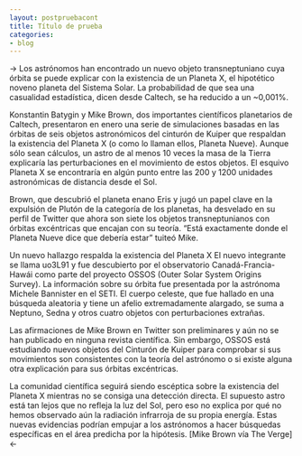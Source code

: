 ```yaml
---
layout: postpruebacont
title: Título de prueba
categories:
- blog
---
```


-> Los astrónomos han encontrado un nuevo objeto transneptuniano cuya órbita se puede explicar con la existencia de un Planeta X, el hipotético noveno planeta del Sistema Solar. La probabilidad de que sea una casualidad estadística, dicen desde Caltech, se ha reducido a un ~0,001%.



Konstantin Batygin y Mike Brown, dos importantes científicos planetarios de Caltech, presentaron en enero una serie de simulaciones basadas en las órbitas de seis objetos astronómicos del cinturón de Kuiper que respaldan la existencia del Planeta X (o como lo llaman ellos, Planeta Nueve). Aunque sólo sean cálculos, un astro de al menos 10 veces la masa de la Tierra explicaría las perturbaciones en el movimiento de estos objetos. El esquivo Planeta X se encontraría en algún punto entre las 200 y 1200 unidades astronómicas de distancia desde el Sol.

Brown, que descubrió el planeta enano Eris y jugó un papel clave en la expulsión de Plutón de la categoría de los planetas, ha desvelado en su perfil de Twitter que ahora son siete los objetos transneptunianos con órbitas excéntricas que encajan con su teoría. “Está exactamente donde el Planeta Nueve dice que debería estar” tuiteó Mike.

Un nuevo hallazgo respalda la existencia del Planeta X
El nuevo integrante se llama uo3L91 y fue descubierto por el observatorio Canadá-Francia-Hawái como parte del proyecto OSSOS (Outer Solar System Origins Survey). La información sobre su órbita fue presentada por la astrónoma Michele Bannister en el SETI. El cuerpo celeste, que fue hallado en una búsqueda aleatoria y tiene un afelio extremadamente alargado, se suma a Neptuno, Sedna y otros cuatro objetos con perturbaciones extrañas.

Las afirmaciones de Mike Brown en Twitter son preliminares y aún no se han publicado en ninguna revista científica. Sin embargo, OSSOS está estudiando nuevos objetos del Cinturón de Kuiper para comprobar si sus movimientos son consistentes con la teoría del astrónomo o si existe alguna otra explicación para sus órbitas excéntricas.

La comunidad científica seguirá siendo escéptica sobre la existencia del Planeta X mientras no se consiga una detección directa. El supuesto astro está tan lejos que no refleja la luz del Sol, pero eso no explica por qué no hemos observado aún la radiación infrarroja de su propia energía. Estas nuevas evidencias podrían empujar a los astrónomos a hacer búsquedas específicas en el área predicha por la hipótesis. [Mike Brown vía The Verge] <-
